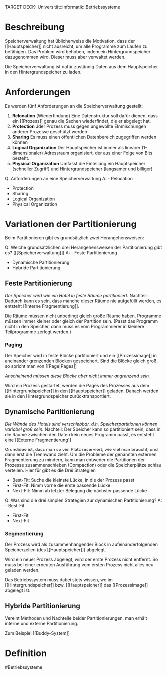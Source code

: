 TARGET DECK: Universität::Informatik::Betriebssysteme

# Beschreibung
Speicherverwaltung hat üblicherweise die Motivation, dass der [[Hauptspeicher]] nicht ausreicht, um alle Programme zum Laufen zu befähigen. Das Problem wird behoben, indem ein Hintergrundspeicher dazugenommen wird. Dieser muss aber verwaltet werden.

Die Speicherverwaltung ist dafür zuständig Daten aus dem Hauptspeicher in den Hintergrundspeicher zu laden.



# Anforderungen
Es werden fünf Anforderungen an die Speicherverwaltung gestellt:
1. **Relocation** (Wiederfindung)
Eine Datenstruktur soll dafür dienen, dass ein [[Prozess]] genau die Sachen wiederfindet, die er abgelegt hat.
2. **Protection**
Jder Prozess muss gegen ungewollte EInmischungen anderer Prozesse geschützt werden
3. **Sharing**
Es muss einen öffentlichen Datenbereich zugegriffen werden können
4. **Logical Organization**
Der Hauptspeicher ist immer als linearer (1-dimensionaler) Adressraum organisiert, der aus einer Folge von Bits besteht.
5. **Physical Organization**
Umfasst die Einteilung ein Hauptspeicher (schneller Zugriff) und Hintergrundspeicher (langsamer und billiger)



Q: Anforderungen an eine Speicherverwaltung
A: - Relocation
- Protection
- Sharing
- Logical Organization
- Physical Organization

# Variationen der Partitionierung
Beim Partitionieren gibt es grundsätzlich zwei Herangehensweisen:

Q: Welche grundsätzlichen drei Herangehensweisen der Partitionierung gibt es? ([[Speicherverwaltung]])
A: - Feste Partitionierung
- Dynamische Partitionierung
- Hybride Partitionierung

## Feste Partitionierung
*Der Speicher wird wie ein Hotel in feste Räume partitioniert.*
Nachteil: Dadurch kann es sein, dass manche dieser Räume nie aufgefüllt werden, es entsteht [[Interne Fragmentierung]].

Die Räume müssen nicht unbedingt gleich große Räume haben.
Programme müssen immer kleiner oder gleich der Partition sein. (Passt das Programm nicht in den Speicher, dann muss es vom Programmierer in kleinere Teilprogramme zerlegt werden.)

### Paging
Der Speicher wird in feste Blöcke partitioniert und ein [[Prozessimage]] in aneinander grenzenden Blöcken gespeichert. Sind die Blöcke gleich groß, so spricht man von [[Page|Pages]]

*Anscheinend müssen diese Blöcke aber nicht immer angrenzend sein.*

Wird ein Prozess gestartet, werden die Pages des Prozesses aus dem [[Hintergrundspeicher]] in den [[Hauptspeicher]] geladen.
Danach werden sie in den Hintergrundspeicher zurücktransportiert.


## Dynamische Partitionierung
*Die Wände des Hotels sind verschiebbar. d.h. Speicherpartitionen können variabel groß sein.*
Nachteil: Der Speicher kann so partitioniert sein, dass in die Räume zwischen den Daten kein neues Programm passt, es entsteht eine [[Externe Fragmentierung]]

Grundidee ist, dass man so viel Platz reserviert, wie viel man braucht, und dann erst die Trennwand zieht.
Um die Probleme der genannten externen Fragmentierung zu mindern, kann man entweder die Partitionen der Prozesse zusammenschieben (Compaction) oder die Speicherplätze schlau verteilen.
Hier für gibt es die Drei Strategien
- Best-Fit: Suche die kleinste Lücke, in die der Prozess passt
- First-Fit: Nimm vorne die erste passende Lücke
- Next-Fit: Nimm ab letzter Belegung die nächster passende Lücke

Q: Was sind die drei simplen Strategien zur dynamischen Partitionierung?
A: - Best-Fit
- First-Fit
- Next-Fit

### Segmentierung
Der Prozess wird als zusammenhängender Block in aufeinanderfolgenden Speicherzellen (des [[Hauptspeicher]]) abgelegt.

Wird ein neuer Prozess abgelegt, wird der erste Prozess nicht entfernt. So muss bei einer erneuten Ausführung vom ersten Prozess nicht alles neu geladen werden.

Das Betriebssystem muss dabei stets wissen, wo im [[Hintergrundspeicher]] bzw. [[Hauptspeicher]] das [[Prozessimage]] abgelegt ist.

## Hybride Partitionierung
Vereint Methoden und Nachteile beider Partitionierungen, man erhält interne und externe Partitionierung. 

Zum Beispiel [[Buddy-System]]



# Definition


#Betriebssysteme 


